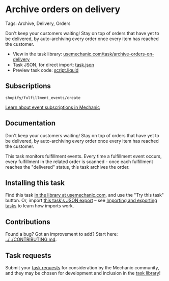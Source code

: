 # Archive orders on delivery

Tags: Archive, Delivery, Orders

Don't keep your customers waiting! Stay on top of orders that have yet to be delivered, by auto-archiving every order once every item has reached the customer.

* View in the task library: [usemechanic.com/task/archive-orders-on-delivery](https://usemechanic.com/task/archive-orders-on-delivery)
* Task JSON, for direct import: [task.json](../../tasks/archive-orders-on-delivery.json)
* Preview task code: [script.liquid](./script.liquid)

## Subscriptions

```liquid
shopify/fulfillment_events/create
```

[Learn about event subscriptions in Mechanic](https://docs.usemechanic.com/article/408-subscriptions)

## Documentation

Don't keep your customers waiting! Stay on top of orders that have yet to be delivered, by auto-archiving every order once every item has reached the customer.

This task monitors fulfillment events. Every time a fulfillment event occurs, every fulfillment in the related order is scanned - once each fulfillment reaches the "delivered" status, this task archives the order.

## Installing this task

Find this task [in the library at usemechanic.com](https://usemechanic.com/task/archive-orders-on-delivery), and use the "Try this task" button. Or, import [this task's JSON export](../../tasks/archive-orders-on-delivery.json) – see [Importing and exporting tasks](https://docs.usemechanic.com/article/505-importing-and-exporting-tasks) to learn how imports work.

## Contributions

Found a bug? Got an improvement to add? Start here: [../../CONTRIBUTING.md](../../CONTRIBUTING.md).

## Task requests

Submit your [task requests](https://mechanic.canny.io/task-requests) for consideration by the Mechanic community, and they may be chosen for development and inclusion in the [task library](https://tasks.mechanic.dev/)!
